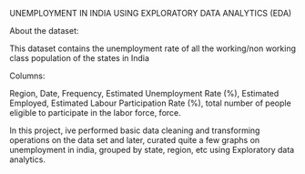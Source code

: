 UNEMPLOYMENT IN INDIA USING EXPLORATORY DATA ANALYTICS (EDA)


About the dataset:

This dataset contains the unemployment rate of all the working/non working class population of the states in India

Columns:

Region, Date, Frequency, Estimated Unemployment Rate (%), Estimated Employed, Estimated Labour Participation Rate (%), total number of people eligible to participate in the labor force, force.

In this project, ive performed basic data cleaning and transforming operations on the data set and later, curated quite a few graphs on unemployment in india, grouped by state, region, etc using Exploratory data analytics.
